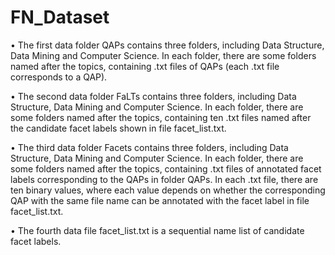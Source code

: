 # FN_Dataset
•	The first data folder QAPs contains three folders, including Data Structure, Data Mining and Computer Science. In each folder, there are some folders named after the topics, containing .txt files of QAPs (each .txt file corresponds to a QAP). 

•	The second data folder FaLTs contains three folders, including Data Structure, Data Mining and Computer Science. In each folder, there are some folders named after the topics, containing ten .txt files named after the candidate facet labels shown in file facet_list.txt.

•	The third data folder Facets contains three folders, including Data Structure, Data Mining and Computer Science. In each folder, there are some folders named after the topics, containing .txt files of annotated facet labels corresponding to the QAPs in folder QAPs. In each .txt file, there are ten binary values, where each value depends on whether the corresponding QAP with the same file name can be annotated with the facet label in file facet_list.txt.

•	The fourth data file facet_list.txt is a sequential name list of candidate facet labels.
